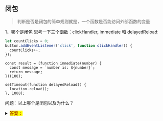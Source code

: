 ## 闭包
> 判断是否是闭包的简单规则就是，一个函数是否能访问外部函数的变量

1、哪个是闭包
思考一下三个函数：clickHandler, immediate 和 delayedReload:
```js
let countClicks = 0;
button.addEventListener('click', function clickHandler() {
  countClicks++;
});
```
```
const result = (function immediate(number) {
  const message = `number is: ${number}`;
  return message;
})(100);
```
```
setTimeout(function delayedReload() {
  location.reload();
}, 1000);
``` 
问题：以上哪个是闭包以及为什么？

<details>
  <summary><mark><font color=darkred>答案：</font></mark></summary>
  
  1. clickHandler函数是闭包，因为它能访问外部的countCLicks。
  
  2. immediate函数不是闭包，因为它没有访问到外部的任何一个变量。
  
  3. delayedReload函数是闭包，因为它访问到全局变量location，也就是最顶层的函数域。
</details>
